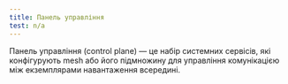 ```yaml
---
title: Панель управління
test: n/a
---
```


Панель управління (control plane) — це набір системних сервісів, які конфігурують mesh або його підмножину для управління комунікацією між екземплярами навантаження всередині.
